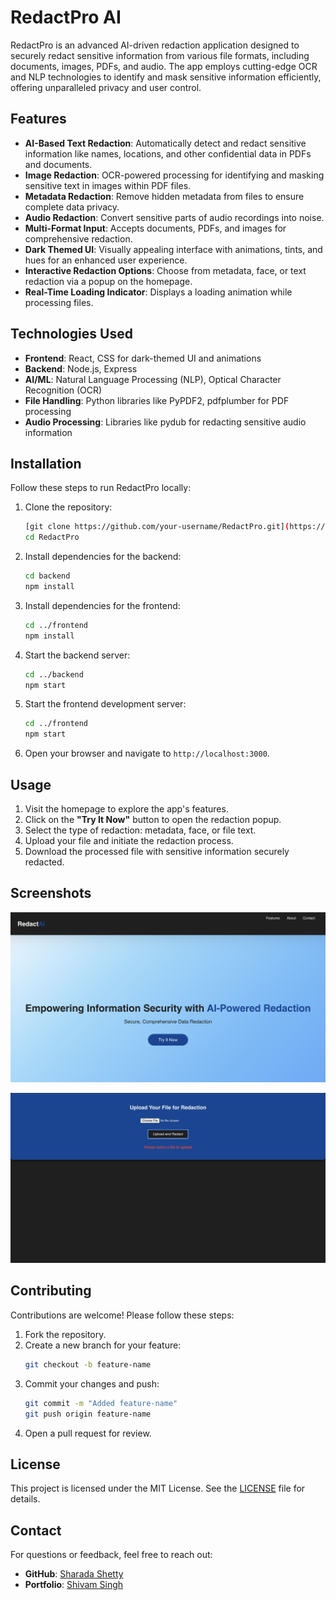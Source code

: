 # RedactPro AI

RedactPro is an advanced AI-driven redaction application designed to securely redact sensitive information from various file formats, including documents, images, PDFs, and audio. The app employs cutting-edge OCR and NLP technologies to identify and mask sensitive information efficiently, offering unparalleled privacy and user control.

## Features

- **AI-Based Text Redaction**: Automatically detect and redact sensitive information like names, locations, and other confidential data in PDFs and documents.
- **Image Redaction**: OCR-powered processing for identifying and masking sensitive text in images within PDF files.
- **Metadata Redaction**: Remove hidden metadata from files to ensure complete data privacy.
- **Audio Redaction**: Convert sensitive parts of audio recordings into noise.
- **Multi-Format Input**: Accepts documents, PDFs, and images for comprehensive redaction.
- **Dark Themed UI**: Visually appealing interface with animations, tints, and hues for an enhanced user experience.
- **Interactive Redaction Options**: Choose from metadata, face, or text redaction via a popup on the homepage.
- **Real-Time Loading Indicator**: Displays a loading animation while processing files.

## Technologies Used

- **Frontend**: React, CSS for dark-themed UI and animations
- **Backend**: Node.js, Express
- **AI/ML**: Natural Language Processing (NLP), Optical Character Recognition (OCR)
- **File Handling**: Python libraries like PyPDF2, pdfplumber for PDF processing
- **Audio Processing**: Libraries like pydub for redacting sensitive audio information

## Installation

Follow these steps to run RedactPro locally:

1. Clone the repository:
   ```bash
   [git clone https://github.com/your-username/RedactPro.git](https://github.com/shvm2/RedactPro.git)
   cd RedactPro
   ```

2. Install dependencies for the backend:
   ```bash
   cd backend
   npm install
   ```

3. Install dependencies for the frontend:
   ```bash
   cd ../frontend
   npm install
   ```

4. Start the backend server:
   ```bash
   cd ../backend
   npm start
   ```

5. Start the frontend development server:
   ```bash
   cd ../frontend
   npm start
   ```

6. Open your browser and navigate to `http://localhost:3000`.

## Usage

1. Visit the homepage to explore the app's features.
2. Click on the **"Try It Now"** button to open the redaction popup.
3. Select the type of redaction: metadata, face, or file text.
4. Upload your file and initiate the redaction process.
5. Download the processed file with sensitive information securely redacted.

## Screenshots

![Homepage](assets/images/homepage.png)


![Redaction Popup](assets/images/popup.png)

## Contributing

Contributions are welcome! Please follow these steps:

1. Fork the repository.
2. Create a new branch for your feature:
   ```bash
   git checkout -b feature-name
   ```
3. Commit your changes and push:
   ```bash
   git commit -m "Added feature-name"
   git push origin feature-name
   ```
4. Open a pull request for review.

## License

This project is licensed under the MIT License. See the [LICENSE](LICENSE) file for details.

## Contact

For questions or feedback, feel free to reach out:
- **GitHub**: [Sharada Shetty](https://github.com/SharadaShetty)
- **Portfolio**: [Shivam Singh](https://byte-shell.vercel.app/)

